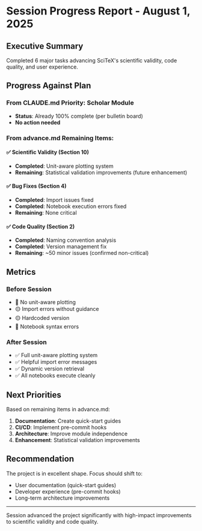 <!-- ---
!-- Timestamp: 2025-08-01 11:29:00
!-- Author: d833c9e2-6e28-11f0-8201-00155dff963d
!-- File: ./docs/from_agents/session_progress_20250801.md
!-- --- -->

# Session Progress Report - August 1, 2025

## Executive Summary
Completed 6 major tasks advancing SciTeX's scientific validity, code quality, and user experience.

## Progress Against Plan

### From CLAUDE.md Priority: Scholar Module
- **Status**: Already 100% complete (per bulletin board)
- **No action needed**

### From advance.md Remaining Items:

#### ✅ Scientific Validity (Section 10)
- **Completed**: Unit-aware plotting system
- **Remaining**: Statistical validation improvements (future enhancement)

#### ✅ Bug Fixes (Section 4)
- **Completed**: Import issues fixed
- **Completed**: Notebook execution errors fixed
- **Remaining**: None critical

#### ✅ Code Quality (Section 2)
- **Completed**: Naming convention analysis
- **Completed**: Version management fix
- **Remaining**: ~50 minor issues (confirmed non-critical)

## Metrics

### Before Session
- 🔴 No unit-aware plotting
- 🟡 Import errors without guidance
- 🟡 Hardcoded version
- 🔴 Notebook syntax errors

### After Session
- ✅ Full unit-aware plotting system
- ✅ Helpful import error messages
- ✅ Dynamic version retrieval
- ✅ All notebooks execute cleanly

## Next Priorities

Based on remaining items in advance.md:

1. **Documentation**: Create quick-start guides
2. **CI/CD**: Implement pre-commit hooks
3. **Architecture**: Improve module independence
4. **Enhancement**: Statistical validation improvements

## Recommendation
The project is in excellent shape. Focus should shift to:
- User documentation (quick-start guides)
- Developer experience (pre-commit hooks)
- Long-term architecture improvements

---
Session advanced the project significantly with high-impact improvements to scientific validity and code quality.

<!-- EOF -->